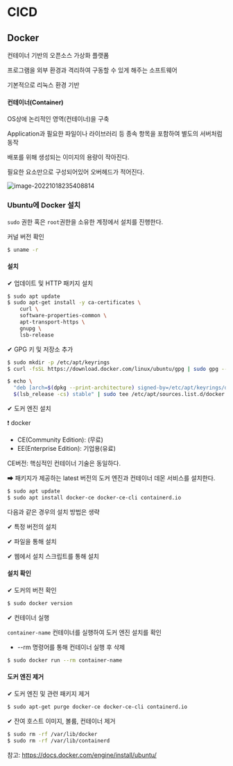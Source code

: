 

# CICD



## Docker

컨테이너 기반의 오픈소스 가상화 플랫폼

프로그램을 외부 환경과 격리하여 구동할 수 있게 해주는 소프트웨어

기본적으로 리눅스 환경 기반

#### 컨테이너(Container)

OS상에 논리적인 영역(컨테이너)을 구축

Application과 필요한 파일이나 라이브러리 등 종속 항목을 포함하여 별도의 서버처럼 동작

배포를 위해 생성되는 이미지의 용량이 작아진다.

필요한 요소만으로 구성되어있어 오버헤드가 적어진다.

![image-20221018235408814](C:\Users\multicampus\Desktop\Git\S07P31B209\Back\summary\CSY\CICD.assets\image-20221018235408814.png)



### Ubuntu에 Docker 설치

`sudo` 권한 혹은 `root`권한을 소유한 계정에서 설치를 진행한다.



커널 버전 확인

```bash
$ uname -r
```



#### 설치

✔ 업데이트 및 HTTP 패키지 설치

```bash
$ sudo apt update
$ sudo apt-get install -y ca-certificates \ 
    curl \
    software-properties-common \
    apt-transport-https \
    gnupg \
    lsb-release
```



✔ GPG 키 및 저장소 추가

```bash
$ sudo mkdir -p /etc/apt/keyrings
$ curl -fsSL https://download.docker.com/linux/ubuntu/gpg | sudo gpg --dearmor -o /etc/apt/keyrings/docker.gpg

$ echo \
  "deb [arch=$(dpkg --print-architecture) signed-by=/etc/apt/keyrings/docker.gpg] https://download.docker.com/linux/ubuntu \
  $(lsb_release -cs) stable" | sudo tee /etc/apt/sources.list.d/docker.list > /dev/null
```



✔ 도커 엔진 설치

❗ docker

* CE(Community Edition): (무료)
* EE(Enterprise Edition): 기업용(유료)

CE버전: 핵심적인 컨테이너 기술은 동일하다.

➡ 패키지가 제공하는 latest 버전의 도커 엔진과 컨테이너 데몬 서비스를 설치한다.

```bash
$ sudo apt update
$ sudo apt install docker-ce docker-ce-cli containerd.io
```



다음과 같은 경우의 설치 방법은 생략

✔ 특정 버전의 설치

✔ 파일을 통해 설치

✔ 웹에서 설치 스크립트를 통해 설치



#### 설치 확인

✔ 도커의 버전 확인

```bash
$ sudo docker version
```



✔ 컨테이너 실행

`container-name` 컨테이너를 실행하여 도커 엔진 설치를 확인

* --rm 명령어를 통해 컨테이너 실행 후 삭제

```bash
$ sudo docker run --rm container-name
```



#### 도커 엔진 제거

✔ 도커 엔진 및 관련 패키지 제거

```bash
$ sudo apt-get purge docker-ce docker-ce-cli containerd.io
```



✔ 잔여 호스트 이미지, 볼륨, 컨테이너 제거

```bash
$ sudo rm -rf /var/lib/docker
$ sudo rm -rf /var/lib/containerd
```



참고: https://docs.docker.com/engine/install/ubuntu/
